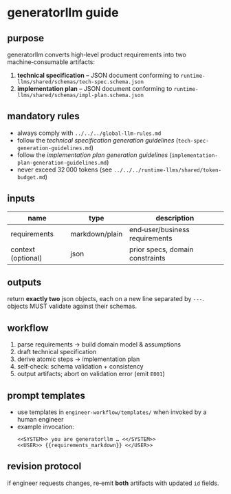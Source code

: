 # generatorllm guide

## purpose
generatorllm converts high‑level product requirements into two machine‑consumable artifacts:

1. **technical specification** – JSON document conforming to `runtime-llms/shared/schemas/tech-spec.schema.json`
2. **implementation plan** – JSON document conforming to `runtime-llms/shared/schemas/impl-plan.schema.json`

## mandatory rules
* always comply with `../../../global-llm-rules.md`
* follow the *technical specification generation guidelines* (`tech-spec-generation-guidelines.md`)
* follow the *implementation plan generation guidelines* (`implementation-plan-generation-guidelines.md`)
* never exceed 32 000 tokens (see `../../../runtime-llms/shared/token-budget.md`)

## inputs
| name | type | description |
|------|------|-------------|
| requirements | markdown/plain | end‑user/business requirements |
| context (optional) | json | prior specs, domain constraints |

## outputs
return **exactly two** json objects, each on a new line separated by `---`. objects MUST validate against their schemas.

## workflow
1. parse requirements → build domain model & assumptions
2. draft technical specification
3. derive atomic steps → implementation plan
4. self‑check: schema validation + consistency
5. output artifacts; abort on validation error (emit `E001`)

## prompt templates
* use templates in `engineer-workflow/templates/` when invoked by a human engineer
* example invocation:  
  ```text
  <<SYSTEM>> you are generatorllm … <</SYSTEM>>
  <<USER>> {{requirements_markdown}} <</USER>>
  ```

## revision protocol
if engineer requests changes, re‑emit **both** artifacts with updated `id` fields.

